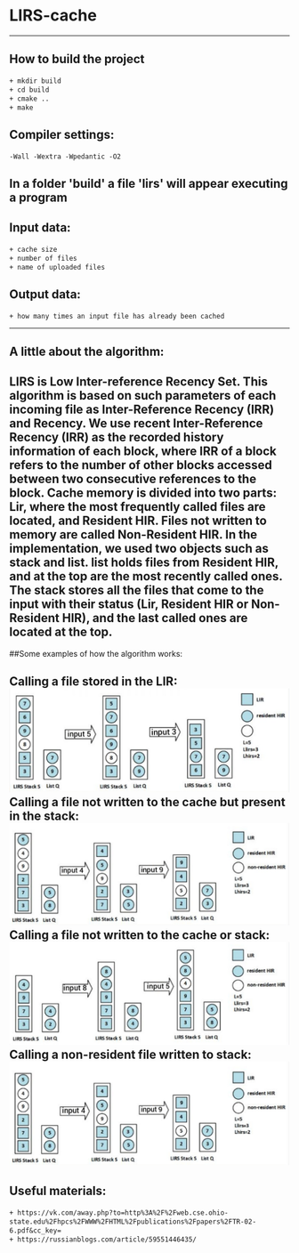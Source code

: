 # LIRS-cache
---
## How to build the project 

    + mkdir build
    + cd build
    + cmake ..
    + make 

## Compiler settings:
```
-Wall -Wextra -Wpedantic -O2
```

In a folder 'build' a file 'lirs' will appear executing a program
---
## Input data:
    + cache size
    + number of files
    + name of uploaded files

## Output data:
    + how many times an input file has already been cached
---
## A little about the algorithm:

LIRS is Low Inter-reference Recency Set. This algorithm is based on such parameters of each incoming file as 
Inter-Reference Recency (IRR) and Recency. We use recent Inter-Reference Recency (IRR) as the recorded
history information of each block, where IRR of a block refers to the number of other blocks accessed between 
two consecutive references to the block. Cache memory is divided into two parts: Lir, where the most frequently 
called files are located, and Resident HIR. Files not written to memory are called Non-Resident HIR.
In the implementation, we used two objects such as stack and list. list holds files from Resident HIR, 
and at the top are the most recently called ones. The stack stores all the files that come to the input
with their status (Lir, Resident HIR or Non-Resident HIR), and the last called ones are located at the top.
---
##Some examples of how the algorithm works:

Calling a file stored in the LIR:
![Calling a file stored in the LIR](https://github.com/xKobi74/LIRS-cache/blob/main/cmake/1.jpg)
Calling a file not written to the cache but present in the stack:
![Calling a file not written to the cache but present in the stack](https://github.com/xKobi74/LIRS-cache/blob/main/cmake/2.jpg)
Calling a file not written to the cache or stack:
![Calling a file not written to the cache or stack](https://github.com/xKobi74/LIRS-cache/blob/main/cmake/3.jpg)
Calling a non-resident file written to stack:
![Calling a non-resident file written to stack](https://github.com/xKobi74/LIRS-cache/blob/main/cmake/4.jpg)
---
## Useful materials:
    + https://vk.com/away.php?to=http%3A%2F%2Fweb.cse.ohio-state.edu%2Fhpcs%2FWWW%2FHTML%2Fpublications%2Fpapers%2FTR-02-6.pdf&cc_key=
    + https://russianblogs.com/article/59551446435/